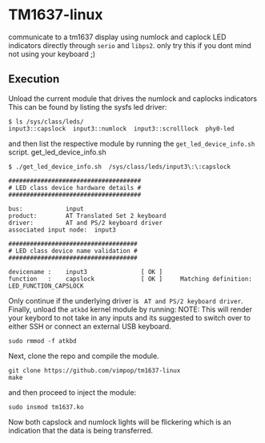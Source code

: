 # TM1637-linux
communicate to a tm1637 display using numlock and caplock LED indicators directly through ```serio``` and   ```libps2```.
only try this if you dont mind not using your keyboard ;) 
## Execution
Unload the current module that drives the numlock and caplocks indicators
This can be found by listing the sysfs led driver:
```
$ ls /sys/class/leds/
input3::capslock  input3::numlock  input3::scrolllock  phy0-led
```
and then list the respective module by running the ```get_led_device_info.sh``` script.
get_led_device_info.sh
```
$ ./get_led_device_info.sh  /sys/class/leds/input3\:\:capslock
 
#####################################
# LED class device hardware details #
#####################################

bus:			input
product:		AT Translated Set 2 keyboard
driver:			AT and PS/2 keyboard driver
associated input node:	input3

####################################
# LED class device name validation #
####################################

devicename :	input3               [ OK ]     
function   :	capslock             [ OK ]     Matching definition: LED_FUNCTION_CAPSLOCK

```
Only continue if the underlying driver is ``` AT and PS/2 keyboard driver```.
Finally, unload the ```atkbd``` kernel module by running:
NOTE: This will render your keybord to not take in any inputs and its suggested to switch over to either SSH or connect an external USB keyboard. 
```
sudo rmmod -f atkbd
````
Next, clone the repo and compile the module.
```
git clone https://github.com/vimpop/tm1637-linux
make 
```
and then proceed to inject the module:
```
sudo insmod tm1637.ko
```
Now both capslock and numlock lights will be flickering which is an indication that the data is being transferred. 
